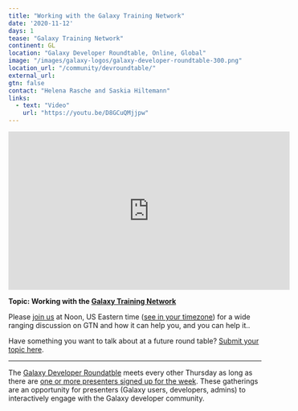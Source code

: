 ```yaml
---
title: "Working with the Galaxy Training Network"
date: '2020-11-12'
days: 1
tease: "Galaxy Training Network"
continent: GL
location: "Galaxy Developer Roundtable, Online, Global"
image: "/images/galaxy-logos/galaxy-developer-roundtable-300.png"
location_url: "/community/devroundtable/"
external_url:
gtn: false
contact: "Helena Rasche and Saskia Hiltemann"
links:
  - text: "Video"
    url: "https://youtu.be/D8GCuQMjjpw"
---
```


<iframe width="560" height="315" src="https://www.youtube-nocookie.com/embed/D8GCuQMjjpw" frameborder="0" allow="accelerometer; autoplay; encrypted-media; gyroscope; picture-in-picture" allowfullscreen></iframe>

**Topic: Working with the [Galaxy Training Network](https://training.galaxyproject.org/)**

Please [join us](https://psu.zoom.us/j/92752763386) at Noon, US Eastern time ([see in your timezone](https://www.timeanddate.com/worldclock/fixedtime.html?msg=Galaxy+Developer+Roundtable&iso=20201112T12&p1=179&ah=1)) for a wide ranging discussion on GTN and how it can help you, and you can help it..

Have something you want to talk about at a future round table? [Submit your topic here](https://bit.ly/gxdevroundtablepresent).

---

The [Galaxy Developer Roundatble](/src/community/devroundtable/index.md) meets every other Thursday as long as there are [one or more presenters signed up for the week](https://bit.ly/gxdevroundtablepresent).  These gatherings are an opportunity for presenters (Galaxy users, developers, admins) to interactively engage with the Galaxy developer community. 
